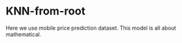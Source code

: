 # KNN-from-root

Here we use mobile price prediction dataset.
This model is all about mathematical.
